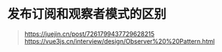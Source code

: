 # 发布订阅和观察者模式的区别

> <https://juejin.cn/post/7261799437729628215>
> <https://vue3js.cn/interview/design/Observer%20%20Pattern.html>
